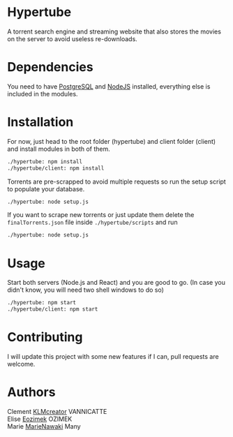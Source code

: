 # Hypertube
A torrent search engine and streaming website that also stores the movies on the server to avoid useless re-downloads.
# Dependencies
You need to have [PostgreSQL](https://wiki.postgresql.org/wiki/Homebrew) and [NodeJS](https://nodejs.org/en/) installed, everything else is included in the modules.
# Installation
For now, just head to the root folder (hypertube) and client folder (client) and install modules in both of them.
```bash
./hypertube: npm install
./hypertube/client: npm install
```
Torrents are pre-scrapped to avoid multiple requests so run the setup script to populate your database.
```bash
./hypertube: node setup.js
```
If you want to scrape new torrents or just update them delete the `finalTorrents.json` file inside `./hypertube/scripts` and run
```bash
./hypertube: node setup.js
```
# Usage
Start both servers (Node.js and React) and you are good to go. (In case you didn't know, you will need two shell windows to do so)
```bash
./hypertube: npm start
./hypertube/client: npm start
```
# Contributing
I will update this project with some new features if I can, pull requests are welcome.
# Authors
Clement [KLMcreator](https://github.com/KLMcreator) VANNICATTE<br />
Elise [Eozimek](https://github.com/Eozimek) OZIMEK<br />
Marie [MarieNawaki](https://github.com/MarieNawaki) Many
